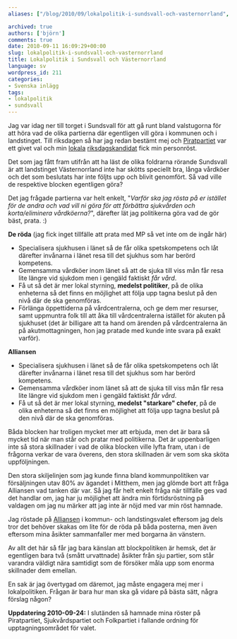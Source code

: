 ```yaml
---
aliases: ["/blog/2010/09/lokalpolitik-i-sundsvall-och-vasternorrland", "/blog/2010/09/11/lokalpolitik-i-sundsvall-och-vasternorrland"]

archived: true
authors: ['björn']
comments: true
date: 2010-09-11 16:09:29+00:00
slug: lokalpolitik-i-sundsvall-och-vasternorrland
title: Lokalpolitik i Sundsvall och Västernorrland
language: sv
wordpress_id: 211
categories:
- Svenska inlägg
tags:
- lokalpolitik
- sundsvall
---
```




Jag var idag ner till torget i Sundsvall för att gå runt bland valstugorna för att höra vad de olika partierna där egentligen vill göra i kommunen och i landstinget. Till riksdagen så har jag redan bestämt mej och [Piratpartiet] var ett givet val och min [lokala][valpejl] [riksdagskandidat][j-o] fick min personröst.

Det som jag fått fram utifrån att ha läst de olika foldrarna rörande Sundsvall är att landstinget Västernorrland inte har skötts speciellt bra, långa vårdköer och det som beslutats har inte följts upp och blivit genomfört. Så vad ville de respektive blocken egentligen göra?

Det jag frågade partierna var helt enkelt, "*Varför ska jag rösta på er istället för de andra och vad vill ni göra för att förbättra sjukvården och korta/eliminera vårdköerna?*", därefter lät jag politikerna göra vad de gör bäst, prata. :)  

**De röda** (jag fick inget tillfälle att prata med MP så vet inte om de ingår här)  

* Specialisera sjukhusen i länet så de får olika spetskompetens och låt därefter invånarna i länet resa till det sjukhus som har berörd kompetens.
* Gemensamma vårdköer inom länet så att de sjuka till viss mån får resa lite längre vid sjukdom men i gengäld faktiskt *får vård*.
* Få ut så det är mer lokal styrning, **medelst politiker**, på de olika enheterna så det finns en möjlighet att följa upp tagna beslut på den nivå där de ska genomföras. 
* Förlänga öppettiderna på vårdcentralerna, och ge dem mer resurser, samt uppmuntra folk till att åka till vårdcentralerna istället för akuten på sjukhuset (det är billigare att ta hand om ärenden på vårdcentralerna än på akutmottagningen, hon jag pratade med kunde inte svara på exakt varför).

**Alliansen**  

* Specialisera sjukhusen i länet så de får olika spetskompetens och låt därefter invånarna i länet resa till det sjukhus som har berörd kompetens.
* Gemensamma vårdköer inom länet så att de sjuka till viss mån får resa lite längre vid sjukdom men i gengäld faktiskt *får vård*.
* Få ut så det är mer lokal styrning, **medelst "starkare" chefer**, på de olika enheterna så det finns en möjlighet att följa upp tagna beslut på den nivå där de ska genomföras. 

Båda blocken har troligen mycket mer att erbjuda, men det är bara så mycket tid när man står och pratar med politikerna. Det är uppenbarligen inte så stora skillnader i vad de olika blocken ville lyfta fram, utan i de frågorna verkar de vara överens, den stora skillnaden är vem som ska sköta uppföljningen.

Den stora skiljelinjen som jag kunde finna bland kommunpolitiken var försäljningen utav 80% av ägandet i Mitthem, men jag glömde bort att fråga Alliansen vad tanken där var. Så jag får helt enkelt fråga när tillfälle ges vad det handlar om, jag har ju möjlighet att ändra min förtidsröstning på valdagen om jag nu märker att jag inte är nöjd med var min röst hamnade.

Jag röstade på [Alliansen] i kommun- och landstingsvalet eftersom jag dels tror det behöver skakas om lite för de röda på båda posterna, men även eftersom mina åsikter sammanfaller mer med borgarna än vänstern.

Av allt det här så får jag bara känslan att blockpolitiken är hemsk, det är egentligen bara två (smått urvattnade) åsikter från sju partier, som står varandra väldigt nära samtidigt som de försöker måla upp som enorma skillnader dem emellan.

En sak är jag övertygad om däremot, jag måste engagera mej mer i lokalpolitiken. Frågan är bara hur man ska gå vidare på bästa sätt, några förslag någon?

**Uppdatering 2010-09-24:** I slutänden så hamnade mina röster på Piratpartiet, Sjukvårdspartiet och Folkpartiet i fallande ordning för upptagningsområdet för valet.

[Piratpartiet]:http://www.piratpartiet.se/
[j-o]:http://futuriteter.blogg.se/
[valpejl]:http://valpejl.se/kandidat/40686/Jan-Olof_Flink
[Alliansen]:http://alliansforsundsvall.se/
